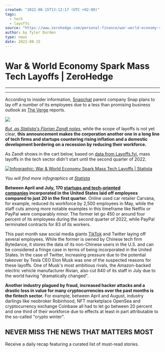 ```yaml
---
created: "2022-08-15T13:12:17 (UTC +02:00)"
tags:
  - tech
  - layoffs
source: "https://www.zerohedge.com/personal-finance/war-world-economy-spark-mass-tech-layoffs"
author: by Tyler Durden
type: news
date: 2022-08-15
---
```


# War & World Economy Spark Mass Tech Layoffs | ZeroHedge

---

---

According to insider information, [Snapchat](https://www.statista.com/topics/2882/snapchat/#topicHeader__wrapper) parent company Snap plans to lay off a number of its employees due to a less than promising business outlook as [The Verge](https://www.theverge.com/2022/8/8/23297637/snap-snapchat-layoff-plans-weak-q2-earnings) reports.

[![](https://assets.zerohedge.com/s3fs-public/styles/inline_image_mobile/public/inline-images/FLMA-pink-slip.jpg?itok=ybqD_jCB)](https://www.zerohedge.com/s3/files/inline-images/FLMA-pink-slip.jpg?itok=ybqD_jCB)

[*But, as Statista's Florian Zandt notes,*](https://www.statista.com/chart/27964/number-of-tech-start-ups-companies-incorporated-in-the-us-laying-off-staff-per-month/) while the scope of layoffs is not yet clear, **this announcement makes the corporation another one in a long line of tech firms and startups countering rising inflation and a domestic development bordering on a recession by reducing their workforce.**

As Zandt shows in the cart below, based on [data from Layoffs.fyi](https://layoffs.fyi/), mass layoffs in the tech sector didn't start until the second quarter of 2022.

[![Infographic: War & World Economy Spark Mass Tech Layoffs | Statista](https://cdn.statcdn.com/Infographic/images/normal/27964.jpeg)](https://www.statista.com/chart/27964/number-of-tech-start-ups-companies-incorporated-in-the-us-laying-off-staff-per-month/ "Infographic: War & World Economy Spark Mass Tech Layoffs | Statista")

*You will find more infographics at [Statista](https://www.statista.com/chartoftheday/)*

**Between April and July, 170 [startups and tech-oriented companies](https://www.statista.com/topics/4734/startups-in-north-america/#topicHeader__wrapper) incorporated in the United States laid off employees compared to just 20 in the first quarter.** Online used car retailer Carvana, for example, reduced its workforce by 2,500 employees in May, while the staff cuts among more notable examples in this timeframe like Netflix or PayPal were comparably minor. The former let go 450 or around four percent of its employees during the second quarter of 2022, while PayPal terminated contracts for 83 of its workers.

This past month saw social media giants [TikTok](https://www.statista.com/topics/6077/tiktok/#topicHeader__wrapper) and Twitter laying off several employees. While the former is owned by Chinese tech firm Bytedance, it stores the data of its non-Chinese users in the U.S. and can be considered a fringe case in terms of being incorporated in the United States. In the case of Twitter, increasing pressure due to the potential takeover by Tesla CEO Elon Musk was one of the suspected reasons for these layoffs. One of Musk's most ambitious rivals, the Amazon-backed electric vehicle manufacturer Rivian, also cut 840 of its staff in July due to the world having "dramatically changed".

**Another industry plagued by fraud, increased hacker attacks and a drastic loss in value for many cryptocurrencies over the past months is the fintech sector.** For example, between April and August, industry darlings like neobroker Robinhood, NFT marketplace OpenSea and cryptocurrency exchange Coinbase all had to let go between 20 percent and one third of their workforce due to effects at least in part attributable to the so-called "crypto winter".

## NEVER MISS THE NEWS THAT MATTERS MOST

Receive a daily recap featuring a curated list of must-read stories.
